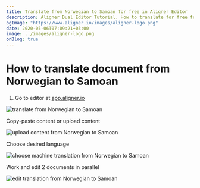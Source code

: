 ```yaml
---
title: Translate from Norwegian to Samoan for free in Aligner Editor
description: Aligner Dual Editor Tutorial. How to translate for free from Norwegian to Samoan. Aligner is multilingual document management platform. 
ogImage: "https://www.aligner.io/images/aligner-logo.png"
date: 2020-05-06T07:09:21+03:00
image: ../images/aligner-logo.png
onBlog: true
---
```


# How to translate document from Norwegian to Samoan

1. Go to editor at [app.aligner.io](https://app.aligner.io "Aligner App web page")

![translate from Norwegian to Samoan](../aligner-blank-editor.png "translate from Norwegian to Samoan")

Copy-paste content or upload content

![upload content from Norwegian to Samoan](../aligner-uploaded-document.png "upload content from Norwegian to Samoan")

Choose desired language

![choose machine translation from Norwegian to Samoan](../aligner-language-dropdown.png "choose machine translation from Norwegian to Samoan")

Work and edit 2 documents in parallel

![edit translation from Norwegian to Samoan](../aligner-double-sitded-editor.png "edit translation from Norwegian to Samoan")


